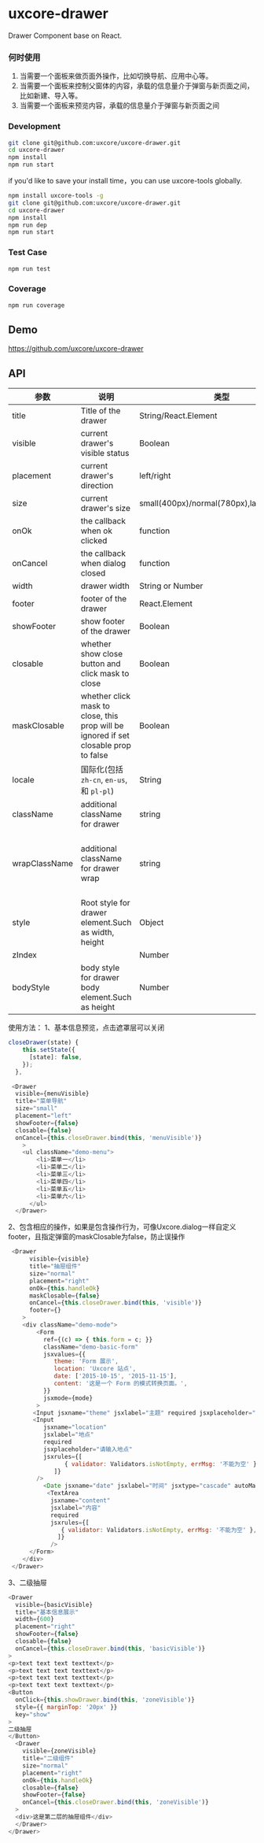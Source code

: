 # uxcore-drawer

Drawer Component base on React.

### 何时使用
1. 当需要一个面板来做页面外操作，比如切换导航、应用中心等。
2. 当需要一个面板来控制父窗体的内容，承载的信息量介于弹窗与新页面之间，比如新建、导入等。
3. 当需要一个面板来预览内容，承载的信息量介于弹窗与新页面之间

### Development

```sh
git clone git@github.com:uxcore/uxcore-drawer.git
cd uxcore-drawer
npm install
npm run start
```

if you'd like to save your install time，you can use uxcore-tools globally.

```sh
npm install uxcore-tools -g
git clone git@github.com:uxcore/uxcore-drawer.git
cd uxcore-drawer
npm install
npm run dep
npm run start
```

### Test Case

```sh
npm run test
```

### Coverage

```sh
npm run coverage
```

## Demo

https://github.com/uxcore/uxcore-drawer

## API

| 参数       | 说明           | 类型             | 默认值       |
|------------|----------------|------------------|--------------|
| title      | Title of the drawer | String/React.Element    | 无 |
| visible    | current drawer's visible status  | Boolean    | false |
| placement   | current drawer's direction  | left/right    | right |
|size         | current drawer's size | small(400px)/normal(780px),large(1160px) | noraml|
| onOk       | the callback when ok clicked | function | 无 |
| onCancel   | the callback when dialog closed  | function  | 无  |
| width      | drawer width | String or Number |            |
| footer     | footer of the drawer       | React.Element    |  |
| showFooter | show footer of the drawer       | Boolean    |  true|
| closable | whether show close button and click mask to close | Boolean | true |
| maskClosable | whether click mask to close, this prop will be ignored if set closable prop to false | Boolean | true |
| locale     | 国际化(包括 `zh-cn`, `en-us`, 和 `pl-pl`)    | String     |  `zh-cn` |
| className | additional className for drawer | string | |
| wrapClassName | additional className for drawer wrap | string | `vertical-center-dailog` for vertical align the drawer |
| style | Root style for drawer element.Such as width, height | Object | {} |
| zIndex |  | Number | |
| bodyStyle | body style for drawer body element.Such as height | Number | {} |


 使用方法：
 1、基本信息预览，点击遮罩层可以关闭
```javascript
closeDrawer(state) {
    this.setState({
      [state]: false,
    });
  },
 
 <Drawer
  visible={menuVisible}
  title="菜单导航"
  size="small"
  placement="left"
  showFooter={false}
  closable={false}
  onCancel={this.closeDrawer.bind(this, 'menuVisible')}
    >
    <ul className="demo-menu">
        <li>菜单一</li>
        <li>菜单二</li>
        <li>菜单三</li>
        <li>菜单四</li>
        <li>菜单五</li>
        <li>菜单六</li>
      </ul>
  </Drawer>
```
2、包含相应的操作，如果是包含操作行为，可像Uxcore.dialog一样自定义footer，且指定弹窗的maskClosable为false，防止误操作
```javascript
 <Drawer
      visible={visible}
      title="抽屉组件"
      size="normal"
      placement="right"
      onOk={this.handleOk}
      maskClosable={false}
      onCancel={this.closeDrawer.bind(this, 'visible')}
      footer={}
    >
    <div className="demo-mode">
        <Form
          ref={(c) => { this.form = c; }}
          className="demo-basic-form"
          jsxvalues={{
             theme: 'Form 展示',
             location: 'Uxcore 站点',
             date: ['2015-10-15', '2015-11-15'],
             content: '这是一个 Form 的模式转换页面。',
          }}
          jsxmode={mode}
        >
       <Input jsxname="theme" jsxlabel="主题" required jsxplaceholder="请输入主题" />
       <Input
          jsxname="location"
          jsxlabel="地点"
          required
          jsxplaceholder="请输入地点"
          jsxrules={[
                { validator: Validators.isNotEmpty, errMsg: '不能为空' },
             ]}
        />
          <Date jsxname="date" jsxlabel="时间" jsxtype="cascade" autoMatchWidth />
           <TextArea
            jsxname="content"
            jsxlabel="内容"
            required
            jsxrules={[
               { validator: Validators.isNotEmpty, errMsg: '不能为空' },
              ]}
            />
      </Form>
   	</div>
 </Drawer>
```

3、二级抽屉
```javascript
<Drawer
  visible={basicVisible}
  title="基本信息展示"
  width={600}
  placement="right"
  showFooter={false}
  closable={false}
  onCancel={this.closeDrawer.bind(this, 'basicVisible')}
>
<p>text text text texttext</p>
<p>text text text texttext</p>
<p>text text text texttext</p>
<p>text text text texttext</p>
<Button
  onClick={this.showDrawer.bind(this, 'zoneVisible')}
  style={{ marginTop: '20px' }}
  key="show"
>
二级抽屉
</Button>
  <Drawer
    visible={zoneVisible}
    title="二级组件"
    size="normal"
    placement="right"
    onOk={this.handleOk}
    closable={false}
    showFooter={false}
    onCancel={this.closeDrawer.bind(this, 'zoneVisible')}
  >
  <div>这是第二层的抽屉组件</div>
  </Drawer>
</Drawer>
```